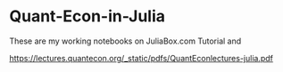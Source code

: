 # Quant-Econ-in-Julia
These are my working notebooks on JuliaBox.com Tutorial and

https://lectures.quantecon.org/_static/pdfs/QuantEconlectures-julia.pdf
